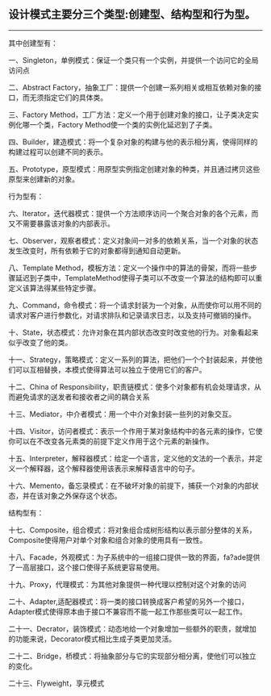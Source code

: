 ## 设计模式主要分三个类型:创建型、结构型和行为型。 

------

其中创建型有： 

一、Singleton，单例模式：保证一个类只有一个实例，并提供一个访问它的全局访问点 

二、Abstract Factory，抽象工厂：提供一个创建一系列相关或相互依赖对象的接口，而无须指定它们的具体类。 

三、Factory Method，工厂方法：定义一个用于创建对象的接口，让子类决定实例化哪一个类，Factory Method使一个类的实例化延迟到了子类。 

四、Builder，建造模式：将一个复杂对象的构建与他的表示相分离，使得同样的构建过程可以创建不同的表示。 

五、Prototype，原型模式：用原型实例指定创建对象的种类，并且通过拷贝这些原型来创建新的对象。 

行为型有： 

六、Iterator，迭代器模式：提供一个方法顺序访问一个聚合对象的各个元素，而又不需要暴露该对象的内部表示。 

七、Observer，观察者模式：定义对象间一对多的依赖关系，当一个对象的状态发生改变时，所有依赖于它的对象都得到通知自动更新。 

八、Template Method，模板方法：定义一个操作中的算法的骨架，而将一些步骤延迟到子类中，TemplateMethod使得子类可以不改变一个算法的结构即可以重定义该算法得某些特定步骤。 

九、Command，命令模式：将一个请求封装为一个对象，从而使你可以用不同的请求对客户进行参数化，对请求排队和记录请求日志，以及支持可撤销的操作。 

十、State，状态模式：允许对象在其内部状态改变时改变他的行为。对象看起来似乎改变了他的类。 

十一、Strategy，策略模式：定义一系列的算法，把他们一个个封装起来，并使他们可以互相替换，本模式使得算法可以独立于使用它们的客户。 

十二、China of Responsibility，职责链模式：使多个对象都有机会处理请求，从而避免请求的送发者和接收者之间的耦合关系 

十三、Mediator，中介者模式：用一个中介对象封装一些列的对象交互。 

十四、Visitor，访问者模式：表示一个作用于某对象结构中的各元素的操作，它使你可以在不改变各元素类的前提下定义作用于这个元素的新操作。 

十五、Interpreter，解释器模式：给定一个语言，定义他的文法的一个表示，并定义一个解释器，这个解释器使用该表示来解释语言中的句子。 

十六、Memento，备忘录模式：在不破坏对象的前提下，捕获一个对象的内部状态，并在该对象之外保存这个状态。 

结构型有： 

十七、Composite，组合模式：将对象组合成树形结构以表示部分整体的关系，Composite使得用户对单个对象和组合对象的使用具有一致性。 

十八、Facade，外观模式：为子系统中的一组接口提供一致的界面，fa?ade提供了一高层接口，这个接口使得子系统更容易使用。 

十九、Proxy，代理模式：为其他对象提供一种代理以控制对这个对象的访问 

二十、Adapter,适配器模式：将一类的接口转换成客户希望的另外一个接口，Adapter模式使得原本由于接口不兼容而不能一起工作那些类可以一起工作。 

二十一、Decrator，装饰模式：动态地给一个对象增加一些额外的职责，就增加的功能来说，Decorator模式相比生成子类更加灵活。 

二十二、Bridge，桥模式：将抽象部分与它的实现部分相分离，使他们可以独立的变化。 

二十三、Flyweight，享元模式